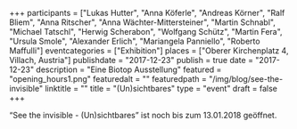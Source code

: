 +++
participants = ["Lukas Hutter", "Anna Köferle", "Andreas Körner", "Ralf Bliem", "Anna Ritscher", "Anna Wächter-Mittersteiner", "Martin Schnabl", "Michael Tatschl", "Herwig Scherabon", "Wolfgang Schütz", "Martin Fera", "Ursula Smole", "Alexander Erlich", "Mariangela Panniello", "Roberto Maffulli"]
eventcategories = ["Exhibition"]
places = ["Oberer Kirchenplatz 4, Villach, Austria"]
publishdate = "2017-12-23"
publish = true
date = "2017-12-23"
description = "Eine Biotop Ausstellung"
featured = "opening_hours1.png"
featuredalt = ""
featuredpath = "/img/blog/see-the-invisible"
linktitle = ""
title = "(Un)sichtbares"
type = "event"
draft = false
+++

“See the invisible - (Un)sichtbares” ist noch bis zum 13.01.2018 geöffnet.
